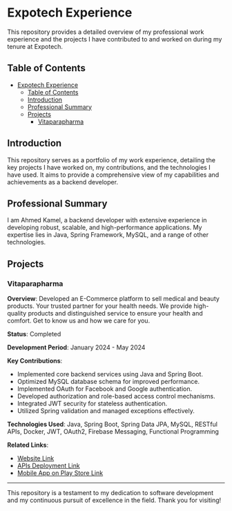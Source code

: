 # Expotech Experience

This repository provides a detailed overview of my professional work experience and the projects I have contributed to and worked on during my tenure at Expotech.

## Table of Contents

- [Expotech Experience](#expotech-experience)
  - [Table of Contents](#table-of-contents)
  - [Introduction](#introduction)
  - [Professional Summary](#professional-summary)
  - [Projects](#projects)
    - [Vitaparapharma](#vitaparapharma)

## Introduction

This repository serves as a portfolio of my work experience, detailing the key projects I have worked on, my contributions, and the technologies I have used. It aims to provide a comprehensive view of my capabilities and achievements as a backend developer.

## Professional Summary

I am Ahmed Kamel, a backend developer with extensive experience in developing robust, scalable, and high-performance applications. My expertise lies in Java, Spring Framework, MySQL, and a range of other technologies.

## Projects

### Vitaparapharma

**Overview**: Developed an E-Commerce platform to sell medical and beauty products. Your trusted partner for your health needs. We provide high-quality products and distinguished service to ensure your health and comfort. Get to know us and how we care for you.

**Status**: Completed

**Development Period**: January 2024 - May 2024

**Key Contributions**:

- Implemented core backend services using Java and Spring Boot.
- Optimized MySQL database schema for improved performance.
- Implemented OAuth for Facebook and Google authentication.
- Developed authorization and role-based access control mechanisms.
- Integrated JWT security for stateless authentication.
- Utilized Spring validation and managed exceptions effectively.

**Technologies Used**: Java, Spring Boot, Spring Data JPA, MySQL, RESTful APIs, Docker, JWT, OAuth2, Firebase Messaging, Functional Programming

**Related Links**:

- [Website Link](https://www.vitaparapharma.com/)
- [APIs Deployment Link](https://api.vitaparapharma.com/)
- [Mobile App on Play Store Link](https://play.google.com/store/apps/details?id=com.parapharma.vita)

---

This repository is a testament to my dedication to software development and my continuous pursuit of excellence in the field. Thank you for visiting!
